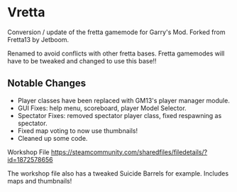 # Vretta

Conversion / update of the fretta gamemode for Garry's Mod. Forked from Fretta13 by Jetboom.

Renamed to avoid conflicts with other fretta bases. Fretta gamemodes will have to be tweaked and
changed to use this base!!

## Notable Changes
- Player classes have been replaced with GM13's player manager module.
- GUI Fixes: help menu, scoreboard, player Model Selector.
- Spectator Fixes: removed spectator player class, fixed respawning as spectator.
- Fixed map voting to now use thumbnails!
- Cleaned up some code.

Workshop File <https://steamcommunity.com/sharedfiles/filedetails/?id=1872578656>

The workshop file also has a tweaked Suicide Barrels for example. Includes maps and thumbnails!
